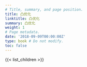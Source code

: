 ```yaml
---
# Title, summary, and page position.
title: 凸优化
linktitle: 凸优化
summary: 凸优化
weight: 1
# Page metadata.
date: '2018-09-09T00:00:00Z'
type: book # Do not modify.
toc: false
---
```


{{< list_children >}}